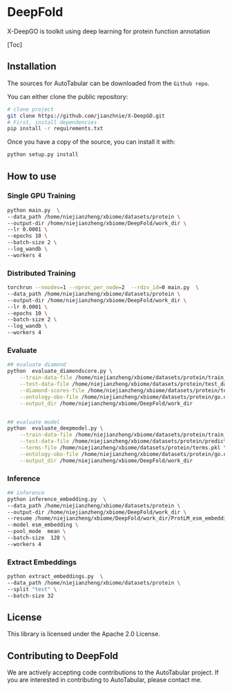 # DeepFold

X-DeepGO is toolkit using deep learning for protein function annotation

[Toc]

## Installation

The sources for AutoTabular can be downloaded from the `Github repo`.

You can either clone the public repository:

```bash
# clone project
git clone https://github.com/jianzhnie/X-DeepGO.git
# First, install dependencies
pip install -r requirements.txt
```

Once you have a copy of the source, you can install it with:

```bash
python setup.py install
```

## How to use

### Single GPU Training

```sh
python main.py  \
--data_path /home/niejianzheng/xbiome/datasets/protein \
--output-dir /home/niejianzheng/xbiome/DeepFold/work_dir \
--lr 0.0001 \
--epochs 10 \
--batch-size 2 \
--log_wandb \
--workers 4
```

### Distributed Training

```sh
torchrun --nnodes=1 --nproc_per_node=2  --rdzv_id=0 main.py  \
--data_path /home/niejianzheng/xbiome/datasets/protein \
--output-dir /home/niejianzheng/xbiome/DeepFold/work_dir \
--lr 0.0001 \
--epochs 10 \
--batch-size 2 \
--log_wandb \
--workers 4
```

### Evaluate

```sh
## evaluate diamond
python  evaluate_diamondscore.py \
    --train-data-file /home/niejianzheng/xbiome/datasets/protein/train_data.pkl \
    --test-data-file /home/niejianzheng/xbiome/datasets/protein/test_data.pkl \
    --diamond-scores-file /home/niejianzheng/xbiome/datasets/protein/test_diamond.res \
    --ontology-obo-file /home/niejianzheng/xbiome/datasets/protein/go.obo \
    --output_dir /home/niejianzheng/xbiome/DeepFold/work_dir


## evaluate model
python  evaluate_deepmodel.py \
    --train-data-file /home/niejianzheng/xbiome/datasets/protein/train_data.pkl \
    --test-data-file /home/niejianzheng/xbiome/datasets/protein/predictions.pkl \
    --terms-file /home/niejianzheng/xbiome/datasets/protein/terms.pkl \
    --ontology-obo-file /home/niejianzheng/xbiome/datasets/protein/go.obo \
    --output_dir /home/niejianzheng/xbiome/DeepFold/work_dir
```

### Inference

```sh
## inference
python inference_embedding.py  \
--data_path /home/niejianzheng/xbiome/datasets/protein \
--output-dir /home/niejianzheng/xbiome/DeepFold/work_dir \
--resume /home/niejianzheng/xbiome/DeepFold/work_dir/ProtLM_esm_embedding_mean/model_best.pth.tar \
--model esm_embedding \
--pool_mode  mean \
--batch-size  128 \
--workers 4
```

### Extract Embeddings

```sh
python extract_embeddings.py  \
--data_path /home/niejianzheng/xbiome/datasets/protein \
--split "test" \
--batch-size 32
```

## License

This library is licensed under the Apache 2.0 License.

## Contributing to DeepFold

We are actively accepting code contributions to the AutoTabular project. If you are interested in contributing to AutoTabular, please contact me.
